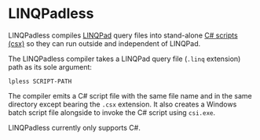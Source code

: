 # LINQPadless

LINQPadless compiles [LINQPad][linqpad] query files into stand-alone
[C# scripts (csx)][csx] so they can run outside and independent of LINQPad.


The LINQPadless compiler takes a LINQPad query file (`.linq` extension) path
as its sole argument:

    lpless SCRIPT-PATH

The compiler emits a C# script file with the same file name and in the same
directory except bearing the `.csx` extension. It also creates a Windows batch
script file alongside to invoke the C# script using `csi.exe`.

LINQPadless currently only supports C#.


[linqpad]: http://www.linqpad.net/
[csx]: https://msdn.microsoft.com/en-us/magazine/mt614271.aspx
